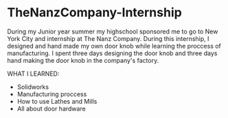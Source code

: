 # TheNanzCompany-Internship
During my Junior year summer my highschool sponsored me to go to New York City and internship at The Nanz Company. During this internship,
I designed and hand made my own door knob while learning the proccess of manufacturing. I spent three days designing the door knob and three days hand making the door knob in the company's factory. 

WHAT I LEARNED:
- Solidworks
- Manufacturing proccess
- How to use Lathes and Mills
- All about door hardware
